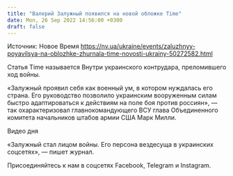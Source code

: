 ```yaml
---
title: "Валерий Залужный появился на новой обложке Time"
date: Mon, 26 Sep 2022 14:56:00 +0300
draft: false
---
```

Источник: Новое Время https://nv.ua/ukraine/events/zaluzhnyy-poyavilsya-na-oblozhke-zhurnala-time-novosti-ukrainy-50272582.html


 Статья Time называется Внутри украинского контрудара, преломившего ход войны.

«Залужный проявил себя как военный ум, в котором нуждалась его страна. Его руководство позволило украинским вооруженным силам быстро адаптироваться к действиям на поле боя против россиян», — так охарактеризовал главнокомандующего ВСУ глава Объединенного комитета начальников штабов армии США Марк Милли.

 Видео дня   

«Залужный стал лицом войны. Его персона вездесуща в украинских соцсетях», — пишет журнал.

Присоединяйтесь к нам в соцсетях Facebook, Telegram и Instagram.
